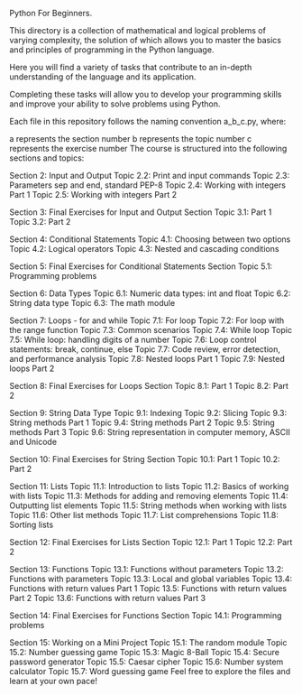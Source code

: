 Python For Beginners.

This directory is a collection of mathematical and logical problems of varying complexity, the solution of which allows you to master the basics and principles of programming in the Python language. 

Here you will find a variety of tasks that contribute to an in-depth understanding of the language and its application. 

Completing these tasks will allow you to develop your programming skills and improve your ability to solve problems using Python.

Each file in this repository follows the naming convention a_b_c.py, where:

a represents the section number
b represents the topic number
c represents the exercise number
The course is structured into the following sections and topics:

Section 2: Input and Output
Topic 2.2: Print and input commands
Topic 2.3: Parameters sep and end, standard PEP-8
Topic 2.4: Working with integers Part 1
Topic 2.5: Working with integers Part 2

Section 3: Final Exercises for Input and Output Section
Topic 3.1: Part 1
Topic 3.2: Part 2

Section 4: Conditional Statements
Topic 4.1: Choosing between two options
Topic 4.2: Logical operators
Topic 4.3: Nested and cascading conditions

Section 5: Final Exercises for Conditional Statements Section
Topic 5.1: Programming problems

Section 6: Data Types
Topic 6.1: Numeric data types: int and float
Topic 6.2: String data type
Topic 6.3: The math module

Section 7: Loops - for and while
Topic 7.1: For loop
Topic 7.2: For loop with the range function
Topic 7.3: Common scenarios
Topic 7.4: While loop
Topic 7.5: While loop: handling digits of a number
Topic 7.6: Loop control statements: break, continue, else
Topic 7.7: Code review, error detection, and performance analysis
Topic 7.8: Nested loops Part 1
Topic 7.9: Nested loops Part 2

Section 8: Final Exercises for Loops Section
Topic 8.1: Part 1
Topic 8.2: Part 2

Section 9: String Data Type
Topic 9.1: Indexing
Topic 9.2: Slicing
Topic 9.3: String methods Part 1
Topic 9.4: String methods Part 2
Topic 9.5: String methods Part 3
Topic 9.6: String representation in computer memory, ASCII and Unicode

Section 10: Final Exercises for String Section
Topic 10.1: Part 1
Topic 10.2: Part 2

Section 11: Lists
Topic 11.1: Introduction to lists
Topic 11.2: Basics of working with lists
Topic 11.3: Methods for adding and removing elements
Topic 11.4: Outputting list elements
Topic 11.5: String methods when working with lists
Topic 11.6: Other list methods
Topic 11.7: List comprehensions
Topic 11.8: Sorting lists

Section 12: Final Exercises for Lists Section
Topic 12.1: Part 1
Topic 12.2: Part 2

Section 13: Functions
Topic 13.1: Functions without parameters
Topic 13.2: Functions with parameters
Topic 13.3: Local and global variables
Topic 13.4: Functions with return values Part 1
Topic 13.5: Functions with return values Part 2
Topic 13.6: Functions with return values Part 3

Section 14: Final Exercises for Functions Section
Topic 14.1: Programming problems

Section 15: Working on a Mini Project
Topic 15.1: The random module
Topic 15.2: Number guessing game
Topic 15.3: Magic 8-Ball
Topic 15.4: Secure password generator
Topic 15.5: Caesar cipher
Topic 15.6: Number system calculator
Topic 15.7: Word guessing game
Feel free to explore the files and learn at your own pace!
